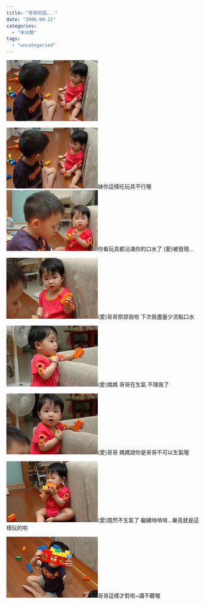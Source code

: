 ```yaml
---
title: "哥哥的話..."
date: "2006-09-11"
categories: 
  - "未分類"
tags: 
  - "uncategoried"
---
```


![](images/240042923_a1ba13db8b_m.jpg)

![](images/240042923_a1ba13db8b_m.jpg)妹你這樣吃玩具不行喔 ![](images/240043008_b12c3894d7_m.jpg)你看玩具都沾滿你的口水了 (愛)被發現...

![](images/240043167_851969e957_m.jpg)(愛)哥哥原諒我啦 下次我盡量少流點口水

![](images/240043296_b88a1c9f69_m.jpg)(愛)媽媽 哥哥在生氣 不理我了

![](images/240043415_20766ca9b4_m.jpg)(愛)哥哥 媽媽說你是哥哥不可以生氣喔

![](images/240043553_467aeb3857_m.jpg)(愛)既然不生氣了 繼續啃啃啃...樂高就是這樣玩的啦

![](images/240043647_1209369c1b_m.jpg)哥哥這樣才對啦~講不聽喔

